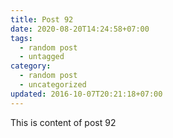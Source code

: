```yaml
---
title: Post 92
date: 2020-08-20T14:24:58+07:00
tags:
  - random post
  - untagged
category:
  - random post
  - uncategorized
updated: 2016-10-07T20:21:18+07:00
---
```

This is content of post 92